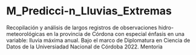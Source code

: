 # M_Predicci-n_Lluvias_Extremas
Recopilación y análisis de largos registros de observaciones hidro-meteorológicas en la provincia de Córdona con especial énfasis en una variable: lluvia máxima anual. Bajo el marco de Diplomatura en Ciencia de Datos de la Universiadad Nacional de Córdoba 2022. Mentoria
